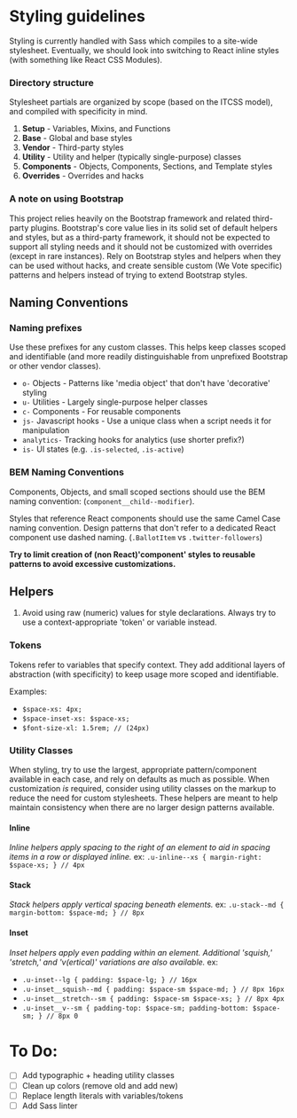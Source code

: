 # Styling guidelines

Styling is currently handled with Sass which compiles to a site-wide stylesheet.
Eventually, we should look into switching to React inline styles (with something like React CSS Modules).


### Directory structure
Stylesheet partials are organized by scope (based on the ITCSS model), and compiled with specificity in mind.

1. **Setup** - Variables, Mixins, and Functions
2. **Base** - Global and base styles
3. **Vendor** - Third-party styles
4. **Utility** - Utility and helper (typically single-purpose) classes
5. **Components** - Objects, Components, Sections, and Template styles
6. **Overrides** - Overrides and hacks


### A note on using Bootstrap
This project relies heavily on the Bootstrap framework and related third-party plugins. Bootstrap's core value lies in its solid set of default helpers and styles, but as a third-party framework, it should not be expected to support all styling needs and it should not be customized with overrides (except in rare instances). Rely on Bootstrap styles and helpers when they can be used without hacks, and create sensible custom (We Vote specific) patterns and helpers instead of trying to extend Bootstrap styles.


## Naming Conventions

### Naming prefixes
Use these prefixes for any custom classes. This helps keep classes scoped and identifiable (and more readily distinguishable from unprefixed Bootstrap or other vendor classes).
- `o-` Objects - Patterns like 'media object' that don't have 'decorative' styling
- `u-` Utilities - Largely single-purpose helper classes
- `c-` Components - For reusable components
- `js-` Javascript hooks - Use a unique class when a script needs it for manipulation
- `analytics-` Tracking hooks for analytics (use shorter prefix?)
- `is-` UI states (e.g. `.is-selected`, `.is-active`)

### BEM Naming Conventions
Components, Objects, and small scoped sections should use the BEM naming convention: (`component__child--modifier`).

Styles that reference React components should use the same Camel Case naming convention. Design patterns that don't refer to a dedicated React component use dashed naming. (`.BallotItem` vs `.twitter-followers`)

**Try to limit creation of (non React)'component' styles to reusable patterns to avoid excessive customizations.**


## Helpers

1. Avoid using raw (numeric) values for style declarations. Always try to use a context-appropriate 'token' or variable instead.


### Tokens

Tokens refer to variables that specify context. They add additional layers of abstraction (with specificity) to keep usage more scoped and identifiable.

Examples:

- `$space-xs: 4px;`
- `$space-inset-xs: $space-xs;`
- `$font-size-xl: 1.5rem; // (24px)`


### Utility Classes

When styling, try to use the largest, appropriate pattern/component available in each case, and rely on defaults as much as possible. When customization _is_ required, consider using utility classes on the markup to reduce the need for custom stylesheets. These helpers are meant to help maintain consistency when there are no larger design patterns available.

#### Inline
*Inline helpers apply spacing to the right of an element to aid in spacing items in a row or displayed inline.*
ex: `.u-inline--xs { margin-right: $space-xs; } // 4px`

#### Stack
*Stack helpers apply vertical spacing beneath elements.*
ex: `.u-stack--md { margin-bottom: $space-md; } // 8px`

#### Inset

*Inset helpers apply even padding within an element. Additional 'squish,' 'stretch,' and 'v(ertical)' variations are also available.*
ex:

- `.u-inset--lg { padding: $space-lg; } // 16px`
- `.u-inset__squish--md { padding: $space-sm $space-md; } // 8px 16px`
- `.u-inset__stretch--sm { padding: $space-sm $space-xs; } // 8px 4px`
- `.u-inset__v--sm { padding-top: $space-sm; padding-bottom: $space-sm; } // 8px 0`

# To Do:
- [ ] Add typographic + heading utility classes
- [ ] Clean up colors (remove old and add new)
- [ ] Replace length literals with variables/tokens
- [ ] Add Sass linter
